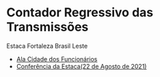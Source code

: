# Contador Regressivo das Transmissões
Estaca Fortaleza Brasil Leste
- [Ala Cidade dos Funcionários](https://mickhill-qa.github.io/estaca-fortaleza-brasil-leste/ala-cidade-dos-funcionarios/)
- [Conferência da Estaca(22 de Agosto de 2021)](#)
